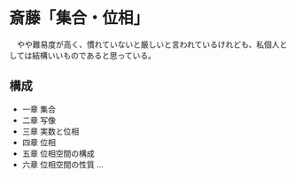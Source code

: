 # 斎藤「集合・位相」

　やや難易度が高く、慣れていないと厳しいと言われているけれども、私個人としては結構いいものであると思っている。

## 構成

- 一章 集合
- 二章 写像
- 三章 実数と位相
- 四章 位相
- 五章 位相空間の構成
- 六章 位相空間の性質
…
